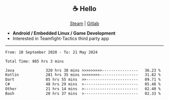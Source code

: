 <h2 align="center"> ☕ Hello </h2>

<p align="center">
  <a href="https://steamcommunity.com/id/Niforances/">Steam</a> |
  <a href="https://gitlab.com/niforances">Gitlab</a>
</p>

 - **Android / Embedded Linux / Game Development**
 - Interested in Teamfight-Tactics third party app

------

<!--START_SECTION:waka-->

```txt
From: 10 September 2020 - To: 21 May 2024

Total Time: 885 hrs 3 mins

Java              320 hrs 38 mins >>>>>>>>>----------------   36.23 %
Kotlin            281 hrs 35 mins >>>>>>>>-----------------   31.82 %
Dart              85 hrs 55 mins  >>-----------------------   09.71 %
C#                48 hrs 29 mins  >------------------------   05.48 %
Other             21 hrs 14 mins  >------------------------   02.40 %
Bash              20 hrs 37 mins  >------------------------   02.33 %
```

<!--END_SECTION:waka-->
